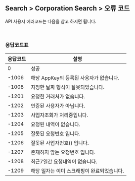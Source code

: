 ## Search > Corporation Search > 오류 코드

API 사용시 에러코드는 다음을 참고 하시면 됩니다.

<br/>

### 응답코드표
|응답코드|설명|
|---|---|
|0|성공|
|-1006|해당 AppKey의 등록된 사용자가 없습니다.|
|-1008|지정한 날짜 형식이 잘못되었습니다.|
|-1201|요청한 거래처가 없습니다.|
|-1202|인증된 사용자가 아닙니다.|
|-1203|사업자조회가 처리중입니다.|
|-1204|요청된 내역이 없습니다.|
|-1205|잘못된 요청번호 입니다.|
|-1206|잘못된 사업자번호() 입니다.|
|-1207|존재하지 않는 요청번호 입니다.|
|-1208|최근7일간 요청내역이 없습니다.|
|-1209|해당 일자는 이미 스크래핑이 완료되었습니다.|
